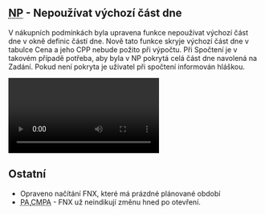 ﻿---
categories: [fenix]
layout: fenix
---
## <abbr title="Nákupní podmínky">NP</abbr> - Nepoužívat výchozí část dne
V nákupních podmínkách byla upravena funkce nepoužívat výchozí část dne v okně definic částí dne. Nově tato funkce skryje výchozí část dne v tabulce Cena a jeho CPP nebude požito při výpočtu. Při Spočtení je v takovém případě potřeba, aby byla v NP pokrytá celá část dne navolená na Zadání. Pokud není pokryta je uživatel při spočtení informován hláškou.

 <video src="{{site.url}}/data/nepouzivatcelyden.mp4" type="video/mp4" controls>Nepoužívat výchozí část dne</video>
 
## Ostatní
<ul>
<li>Opraveno načítání FNX, které má prázdné plánované období</li>
<li><abbr title="Postanalýza">PA</abbr>,<abbr title="Crossmedální postanalýza">CMPA</abbr> - FNX už neindikují změnu hned po otevření.</li>
</ul>





